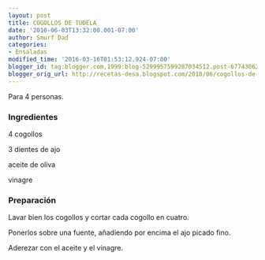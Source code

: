 ```yaml
---
layout: post
title: COGOLLOS DE TUDELA
date: '2010-06-03T13:32:00.001-07:00'
author: Smurf Dad
categories:
- Ensaladas
modified_time: '2016-03-16T01:53:12.924-07:00'
blogger_id: tag:blogger.com,1999:blog-5299957599287034512.post-6774306279320654445
blogger_orig_url: http://recetas-desa.blogspot.com/2010/06/cogollos-de-tudela_3.html
---
```


Para 4 personas.

<h3>Ingredientes</h3>
4 cogollos

3 dientes de ajo

aceite de oliva

vinagre



<h3>Preparación</h3>
Lavar bien los cogollos y cortar cada cogollo en cuatro.

Ponerlos sobre una fuente, añadiendo por encima el ajo picado fino.

Aderezar con el aceite y el vinagre.